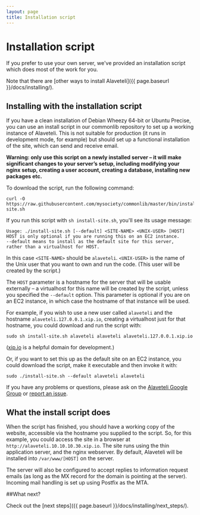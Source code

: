 ```yaml
---
layout: page
title: Installation script
---
```


# Installation  script

<p class="lead">
  If you prefer to use your own server, we've provided an installation script which does most of the work for you.
</p>

Note that there are [other ways to install Alaveteli]({{ page.baseurl }}/docs/installing/).

## Installing with the installation script

If you have a clean installation of Debian Wheezy 64-bit or Ubuntu Precise, you can
use an install script in our commonlib repository to set up a working instance
of Alaveteli. This is not suitable for production (it runs in development mode,
for example) but should set up a functional installation of the site, which can send and receive email.

**Warning: only use this script on a newly installed server – it will make
significant changes to your server’s setup, including modifying your nginx
setup, creating a user account, creating a database, installing new packages
etc.**

To download the script, run the following command:

    curl -O https://raw.githubusercontent.com/mysociety/commonlib/master/bin/install-site.sh

If you run this script with `sh install-site.sh`, you'll see its usage message:

    Usage: ./install-site.sh [--default] <SITE-NAME> <UNIX-USER> [HOST]
    HOST is only optional if you are running this on an EC2 instance.
    --default means to install as the default site for this server,
    rather than a virtualhost for HOST.

In this case `<SITE-NAME>` should be `alaveteli`. `<UNIX-USER>` is the name of
the Unix user that you want to own and run the code. (This user will be created
by the script.)

The `HOST` parameter is a hostname for the server that will be usable
externally – a virtualhost for this name will be created by the script, unless
you specified the `--default` option. This parameter is optional if you are on
an EC2 instance, in which case the hostname of that instance will be used.

For example, if you wish to use a new user called `alaveteli` and the hostname
`alaveteli.127.0.0.1.xip.io`, creating a virtualhost just for that hostname,
you could download and run the script with:

    sudo sh install-site.sh alaveteli alaveteli alaveteli.127.0.0.1.xip.io

([xip.io](http://xip.io/) is a helpful domain for development.)

Or, if you want to set this up as the default site on an EC2 instance, you
could download the script, make it executable and then invoke it with:

    sudo ./install-site.sh --default alaveteli alaveteli

If you have any problems or questions, please ask on the [Alaveteli Google
    Group](https://groups.google.com/forum/#!forum/alaveteli-dev) or [report an
    issue](https://github.com/mysociety/alaveteli/issues?state=open).

## What the install script does

When the script has finished, you should have a working copy of the website,
accessible via the hostname you supplied to the script. So, for this example, you could access the site in a browser at `http://alaveteli.10.10.10.30.xip.io`. The site runs using the thin application server, and the nginx webserver. By default, Alaveteli will be installed into `/var/www/[HOST]` on the server.

The server will also be configured to accept replies to information request emails (as long as the MX record for the domain is pointing at the server). Incoming mail handling is set up using Postfix as the MTA.

##What next?

Check out the [next steps]({{ page.baseurl }}/docs/installing/next_steps/).



